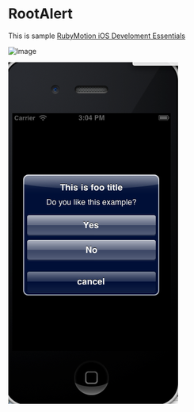 RootAlert
=========

This is sample [RubyMotion iOS Develoment Essentials](http://www.amazon.co.jp/RubyMotion-iOS-Develoment-Essentials-ebook/dp/B00DZJA81Y)

![Image](http://ecx.images-amazon.com/images/I/51kCK5YRqmL._AA278_PIkin4,BottomRight,-27,22_AA300_SH20_OU09_.jpg)

![screenshot](resources/screenshot.png)
